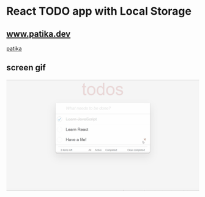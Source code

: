 # React TODO app with Local Storage 

## www.patika.dev

[patika](www.patika.dev)



## screen gif

![screenshot](./screen.gif)